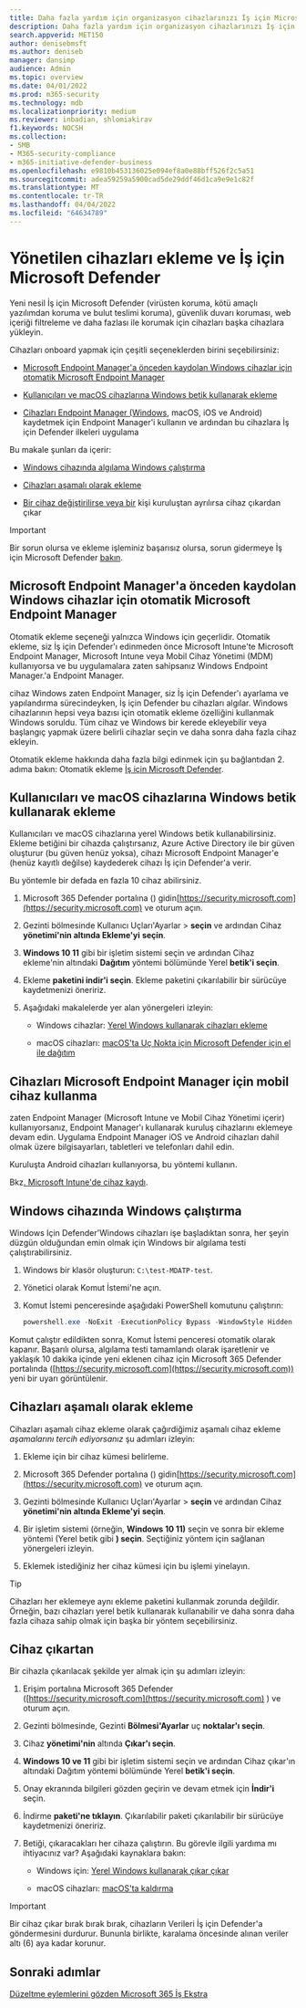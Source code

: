 ```yaml
---
title: Daha fazla yardım için organizasyon cihazlarınızı İş için Microsoft Defender
description: Daha fazla yardım için organizasyon cihazlarınızı İş için Microsoft Defender
search.appverid: MET150
author: denisebmsft
ms.author: deniseb
manager: dansimp
audience: Admin
ms.topic: overview
ms.date: 04/01/2022
ms.prod: m365-security
ms.technology: mdb
ms.localizationpriority: medium
ms.reviewer: inbadian, shlomiakirav
f1.keywords: NOCSH
ms.collection:
- SMB
- M365-security-compliance
- m365-initiative-defender-business
ms.openlocfilehash: e9810b453136025e094ef8a0e88bff526f2c5a51
ms.sourcegitcommit: adea59259a5900cad5de29ddf46d1ca9e9e1c82f
ms.translationtype: MT
ms.contentlocale: tr-TR
ms.lasthandoff: 04/04/2022
ms.locfileid: "64634789"
---
```

# <a name="onboard-managed-devices-to-microsoft-defender-for-business"></a>Yönetilen cihazları ekleme ve İş için Microsoft Defender

Yeni nesil İş için Microsoft Defender (virüsten koruma, kötü amaçlı yazılımdan koruma ve bulut teslimi koruma), güvenlik duvarı koruması, web içeriği filtreleme ve daha fazlası ile korumak için cihazları başka cihazlara yükleyin. 

Cihazları onboard yapmak için çeşitli seçeneklerden birini seçebilirsiniz:

- [Microsoft Endpoint Manager'a önceden kaydolan Windows cihazlar için otomatik Microsoft Endpoint Manager](#use-automatic-onboarding-for-windows-devices-that-are-already-enrolled-in-microsoft-endpoint-manager)

- [Kullanıcıları ve macOS cihazlarına Windows betik kullanarak ekleme](#use-a-local-script-to-onboard-windows-and-macos-devices)

- [Cihazları Endpoint Manager (Windows](#use-microsoft-endpoint-manager-to-enroll-devices), macOS, iOS ve Android) kaydetmek için Endpoint Manager'i kullanın ve ardından bu cihazlara İş için Defender ilkeleri uygulama

Bu makale şunları da içerir:

- [Windows cihazında algılama Windows çalıştırma](#run-a-detection-test-on-a-windows-device)

- [Cihazları aşamalı olarak ekleme](#onboard-devices-gradually)

- [Bir cihaz değiştirilirse veya bir](#offboard-a-device) kişi kuruluştan ayrılırsa cihaz çıkardan çıkar

> [!IMPORTANT]
> Bir sorun olursa ve ekleme işleminiz başarısız olursa, sorun gidermeye İş için Microsoft Defender [bakın](../security/defender-business/mdb-troubleshooting.yml).

## <a name="use-automatic-onboarding-for-windows-devices-that-are-already-enrolled-in-microsoft-endpoint-manager"></a>Microsoft Endpoint Manager'a önceden kaydolan Windows cihazlar için otomatik Microsoft Endpoint Manager

Otomatik ekleme seçeneği yalnızca Windows için geçerlidir. Otomatik ekleme, siz İş için Defender'ı edinmeden önce Microsoft Intune'te Microsoft Endpoint Manager, Microsoft Intune veya Mobil Cihaz Yönetimi (MDM) kullanıyorsa ve bu uygulamalara zaten sahipsanız Windows  Endpoint Manager.'a Endpoint Manager. 

cihaz Windows zaten Endpoint Manager, siz İş için Defender'ı ayarlama ve yapılandırma sürecindeyken, İş için Defender bu cihazları algılar. Windows cihazlarının hepsi veya bazısı için otomatik ekleme özelliğini kullanmak Windows soruldu. Tüm cihaz ve Windows bir kerede ekleyebilir veya başlangıç yapmak üzere belirli cihazlar seçin ve daha sonra daha fazla cihaz ekleyin.

Otomatik ekleme hakkında daha fazla bilgi edinmek için şu bağlantıdan 2. adıma bakın: Otomatik ekleme [İş için Microsoft Defender](../security/defender-business/mdb-use-wizard.md).

## <a name="use-a-local-script-to-onboard-windows-and-macos-devices"></a>Kullanıcıları ve macOS cihazlarına Windows betik kullanarak ekleme

Kullanıcıları ve macOS cihazlarına yerel Windows betik kullanabilirsiniz. Ekleme betiğini bir cihazda çalıştırsanız, Azure Active Directory ile bir güven oluşturur (bu güven henüz yoksa), cihazı Microsoft Endpoint Manager'e (henüz kayıtlı değilse) kaydederek cihazı İş için Defender'a verir. 

Bu yöntemle bir defada en fazla 10 cihaz abilirsiniz.

1. Microsoft 365 Defender portalına () gidin[https://security.microsoft.com](https://security.microsoft.com) ve oturum açın.

2. Gezinti bölmesinde Kullanıcı Uçları'Ayarlar  > **seçin** ve ardından Cihaz **yönetimi'nin altında Ekleme'yi** **seçin**.

3. **Windows 10 11** gibi bir işletim sistemi seçin ve ardından Cihaz ekleme'nin altındaki **Dağıtım** yöntemi bölümünde Yerel **betik'i seçin**. 

4. Ekleme **paketini indir'i seçin**. Ekleme paketini çıkarılabilir bir sürücüye kaydetmenizi öneririz.

5. Aşağıdaki makalelerde yer alan yönergeleri izleyin:

   - Windows cihazlar: [Yerel Windows kullanarak cihazları ekleme](../security/defender-endpoint/configure-endpoints-script.md#onboard-windows-devices-using-a-local-script)

   - macOS cihazları: [macOS'ta Uç Nokta için Microsoft Defender için el ile dağıtım](../security/defender-endpoint/mac-install-manually.md#download-installation-and-onboarding-packages)

## <a name="use-microsoft-endpoint-manager-to-enroll-devices"></a>Cihazları Microsoft Endpoint Manager için mobil cihaz kullanma

zaten Endpoint Manager (Microsoft Intune ve Mobil Cihaz Yönetimi içerir) kullanıyorsanız, Endpoint Manager'ı kullanarak kuruluş cihazlarını eklemeye devam edin. Uygulama Endpoint Manager iOS ve Android cihazları dahil olmak üzere bilgisayarları, tabletleri ve telefonları dahil edin.

Kuruluşta Android cihazları kullanıyorsa, bu yöntemi kullanın.

Bkz[. Microsoft Intune'de cihaz kaydı](/mem/intune/enrollment/device-enrollment).


## <a name="run-a-detection-test-on-a-windows-device"></a>Windows cihazında Windows çalıştırma

Windows Için Defender'Windows cihazları işe başladıktan sonra, her şeyin düzgün olduğundan emin olmak için Windows bir algılama testi çalıştırabilirsiniz.

1. Windows bir klasör oluşturun: `C:\test-MDATP-test`.

2. Yönetici olarak Komut İstemi'ne açın.

3. Komut İstemi penceresinde aşağıdaki PowerShell komutunu çalıştırın:

   ```powershell
   powershell.exe -NoExit -ExecutionPolicy Bypass -WindowStyle Hidden $ErrorActionPreference = 'silentlycontinue';(New-Object System.Net.WebClient).DownloadFile('http://127.0.0.1/1.exe', 'C:\\test-MDATP-test\\invoice.exe');Start-Process 'C:\\test-MDATP-test\\invoice.exe'
   ```

Komut çalıştır edildikten sonra, Komut İstemi penceresi otomatik olarak kapanır. Başarılı olursa, algılama testi tamamlandı olarak işaretlenir ve yaklaşık 10 dakika içinde yeni eklenen cihaz için Microsoft 365 Defender portalında ([https://security.microsoft.com](https://security.microsoft.com)) yeni bir uyarı görüntülenir.

## <a name="onboard-devices-gradually"></a>Cihazları aşamalı olarak ekleme

Cihazları aşamalı cihaz ekleme olarak çağırdiğimiz aşamalı cihaz ekleme *aşamalarını tercih ediyorsanız* şu adımları izleyin: 

1. Ekleme için bir cihaz kümesi belirleme.

2. Microsoft 365 Defender portalına () gidin[https://security.microsoft.com](https://security.microsoft.com) ve oturum açın.

3. Gezinti bölmesinde Kullanıcı Uçları'Ayarlar  > **seçin** ve ardından Cihaz **yönetimi'nin altında Ekleme'yi** **seçin**.

4. Bir işletim sistemi (örneğin, **Windows 10 11)** seçin ve sonra bir ekleme yöntemi (Yerel betik gibi **) seçin**. Seçtiğiniz yöntem için sağlanan yönergeleri izleyin.

5. Eklemek istediğiniz her cihaz kümesi için bu işlemi yinelayın. 

> [!TIP]
> Cihazları her eklemeye aynı ekleme paketini kullanmak zorunda değildir. Örneğin, bazı cihazları yerel betik kullanarak kullanabilir ve daha sonra daha fazla cihaza sahip olmak için başka bir yöntem seçebilirsiniz.

## <a name="offboard-a-device"></a>Cihaz çıkartan

Bir cihazla çıkarılacak şekilde yer almak için şu adımları izleyin:

1. Erişim portalına Microsoft 365 Defender ([https://security.microsoft.com](https://security.microsoft.com) ) ve oturum açın.

2. Gezinti bölmesinde, Gezinti **Bölmesi'Ayarlar** uç **noktalar'ı seçin**.

3. Cihaz **yönetimi'nin** altında **Çıkar'ı seçin**.

4. **Windows 10 ve 11** gibi bir işletim sistemi seçin ve ardından Cihaz çıkar'ın altındaki Dağıtım yöntemi bölümünde Yerel **betik'i seçin**. 

5. Onay ekranında bilgileri gözden geçirin ve devam etmek için **İndir'i** seçin.

6. İndirme **paketi'ne tıklayın**. Çıkarılabilir paketi çıkarılabilir bir sürücüye kaydetmenizi öneririz.

7. Betiği, çıkaracakları her cihaza çalıştırın. Bu görevle ilgili yardıma mı ihtiyacınız var? Aşağıdaki kaynaklara bakın:   

   - Windows için: [Yerel Windows kullanarak çıkar çıkar](../security/defender-endpoint/configure-endpoints-script.md#offboard-devices-using-a-local-script)
   
   - macOS cihazları: [macOS'ta kaldırma](../security/defender-endpoint/mac-resources.md#uninstalling)

> [!IMPORTANT]
> Bir cihaz çıkar bırak bırak bırak, cihazların Verileri İş için Defender'a göndermesini durdurur. Bununla birlikte, karalama öncesinde alınan veriler altı (6) aya kadar korunur.

## <a name="next-steps"></a>Sonraki adımlar

[Düzeltme eylemlerini gözden Microsoft 365 İş Ekstra](m365bp-review-remediation-actions-devices.md)
